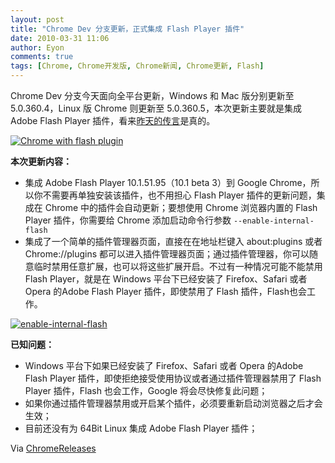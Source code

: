 ```yaml
---
layout: post
title: "Chrome Dev 分支更新，正式集成 Flash Player 插件"
date: 2010-03-31 11:06
author: Eyon
comments: true
tags: [Chrome, Chrome开发版, Chrome新闻, Chrome更新, Flash]
---
```

Chrome Dev 分支今天面向全平台更新，Windows 和 Mac 版分别更新至 5.0.360.4，Linux 版 Chrome 则更新至 5.0.360.5，本次更新主要就是集成 Adobe Flash Player 插件，看来[昨天的传言](http://www.chromi.org/archives/3930)是真的。

<a href="http://img.chromi.org/2010/03/Chrome-with-flash-plugin.png">![](http://img.chromi.org/2010/03/Chrome-with-flash-plugin.png "Chrome with flash plugin")</a>

**本次更新内容：**


*   集成 Adobe Flash Player 10.1.51.95（10.1 beta 3）到 Google Chrome，所以你不需要再单独安装该插件，也不用担心 Flash Player 插件的更新问题，集成在 Chrome 中的插件会自动更新；要想使用 Chrome 浏览器内置的 Flash Player 插件，你需要给 Chrome 添加启动命令行参数 `--enable-internal-flash`
*   集成了一个简单的插件管理器页面，直接在在地址栏键入 about:plugins 或者 Chrome://plugins 都可以进入插件管理器页面；通过插件管理器，你可以随意临时禁用任意扩展，也可以将这些扩展开启。不过有一种情况可能不能禁用 Flash Player，就是在 Windows 平台下已经安装了 Firefox、Safari 或者 Opera 的Adobe Flash Player 插件，即使禁用了 Flash 插件，Flash也会工作。

<a href="http://img.chromi.org/2010/03/enable-internal-flash.png">![](http://img.chromi.org/2010/03/enable-internal-flash-550x404.png "enable-internal-flash")</a>

**已知问题：**


*   Windows 平台下如果已经安装了 Firefox、Safari 或者 Opera 的Adobe Flash Player 插件，即使拒绝接受使用协议或者通过插件管理器禁用了 Flash Player 插件，Flash 也会工作，Google 将会尽快修复此问题；
*   如果你通过插件管理器禁用或开启某个插件，必须要重新启动浏览器之后才会生效；
*   目前还没有为 64Bit Linux 集成 Adobe Flash Player 插件；

Via [ChromeReleases](http://googlechromereleases.blogspot.com/2010/03/dev-channel-update_30.html)
